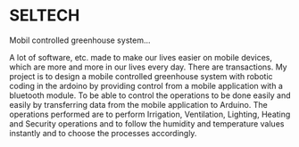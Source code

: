 # SELTECH
Mobil controlled greenhouse system...

A lot of software, etc. made to make our lives easier on mobile devices, which are more and more in our lives every day. There are transactions. My project is to design a mobile controlled greenhouse system with robotic coding in the ardoino by providing control from a mobile application with a bluetooth module. To be able to control the operations to be done easily and easily by transferring data from the mobile application to Arduino. The operations performed are to perform Irrigation, Ventilation, Lighting, Heating and Security operations and to follow the humidity and temperature values ​​instantly and to choose the processes accordingly.
